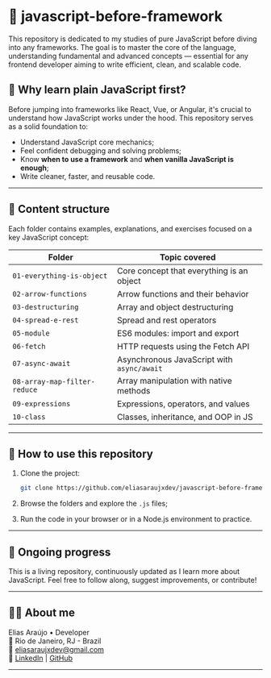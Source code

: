 # 📘 javascript-before-framework

This repository is dedicated to my studies of pure JavaScript before diving into any frameworks. The goal is to master the core of the language, understanding fundamental and advanced concepts — essential for any frontend developer aiming to write efficient, clean, and scalable code.

## 🧠 Why learn plain JavaScript first?

Before jumping into frameworks like React, Vue, or Angular, it's crucial to understand how JavaScript works under the hood. This repository serves as a solid foundation to:

- Understand JavaScript core mechanics;
- Feel confident debugging and solving problems;
- Know **when to use a framework** and **when vanilla JavaScript is enough**;
- Write cleaner, faster, and reusable code.

---

## 📁 Content structure

Each folder contains examples, explanations, and exercises focused on a key JavaScript concept:

| Folder                         | Topic covered                                |
|-------------------------------|----------------------------------------------|
| `01-everything-is-object`     | Core concept that everything is an object    |
| `02-arrow-functions`          | Arrow functions and their behavior           |
| `03-destructuring`            | Array and object destructuring               |
| `04-spread-e-rest`            | Spread and rest operators                    |
| `05-module`                   | ES6 modules: import and export               |
| `06-fetch`                    | HTTP requests using the Fetch API            |
| `07-async-await`              | Asynchronous JavaScript with `async/await`   |
| `08-array-map-filter-reduce` | Array manipulation with native methods       |
| `09-expressions`              | Expressions, operators, and values           |
| `10-class`                    | Classes, inheritance, and OOP in JS          |

---

## 🚀 How to use this repository

1. Clone the project:
   ```bash
   git clone https://github.com/eliasaraujxdev/javascript-before-framework.git
   ```

2. Browse the folders and explore the `.js` files;
3. Run the code in your browser or in a Node.js environment to practice.

---

## 📅 Ongoing progress

This is a living repository, continuously updated as I learn more about JavaScript. Feel free to follow along, suggest improvements, or contribute!

---

## 👨‍💻 About me

Elias Araújo • Developer  
📍 Rio de Janeiro, RJ - Brazil  
📧 eliasaraujxdev@gmail.com  
🔗 [LinkedIn](https://linkedin.com/in/eliasaraujx) | [GitHub](https://github.com/eliasaraujxdev)


---
